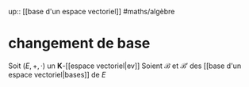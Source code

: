 up:: [[base d'un espace vectoriel]] 
#maths/algèbre 
# changement de base

Soit $(E, +, \cdot)$ un $\mathbf{K}$-[[espace vectoriel|ev]]
Soient $\mathscr{B}$ et $\mathscr{B}'$ des [[base d'un espace vectoriel|bases]] de $E$


